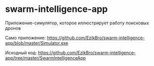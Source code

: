 # swarm-intelligence-app
Приложение-симулятор, которое иллюстрирует работу поисковых дронов

Само приложение:
https://github.com/EzikBro/swarm-intelligence-app/blob/master/Simulator.exe

Исходный код:
https://github.com/EzikBro/swarm-intelligence-app/tree/master/SwarmIntelligenceApp
